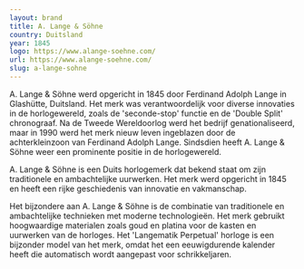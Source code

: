 ```yaml
---
layout: brand
title: A. Lange & Söhne
country: Duitsland
year: 1845
logo: https://www.alange-soehne.com/
url: https://www.alange-soehne.com/
slug: a-lange-sohne
---
```

A. Lange & Söhne werd opgericht in 1845 door Ferdinand Adolph Lange in Glashütte, Duitsland. Het merk was verantwoordelijk voor diverse innovaties in de horlogewereld, zoals de 'seconde-stop' functie en de 'Double Split' chronograaf. Na de Tweede Wereldoorlog werd het bedrijf genationaliseerd, maar in 1990 werd het merk nieuw leven ingeblazen door de achterkleinzoon van Ferdinand Adolph Lange. Sindsdien heeft A. Lange & Söhne weer een prominente positie in de horlogewereld.

A. Lange & Söhne is een Duits horlogemerk dat bekend staat om zijn traditionele en ambachtelijke uurwerken. Het merk werd opgericht in 1845 en heeft een rijke geschiedenis van innovatie en vakmanschap.

Het bijzondere aan A. Lange & Söhne is de combinatie van traditionele en ambachtelijke technieken met moderne technologieën. Het merk gebruikt hoogwaardige materialen zoals goud en platina voor de kasten en uurwerken van de horloges. Het 'Langematik Perpetual' horloge is een bijzonder model van het merk, omdat het een eeuwigdurende kalender heeft die automatisch wordt aangepast voor schrikkeljaren.


